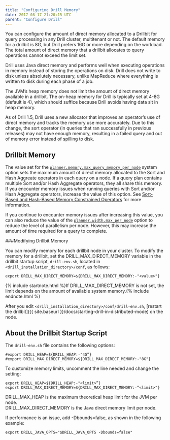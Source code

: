 ```yaml
---
title: "Configuring Drill Memory"
date: 2017-08-17 21:20:15 UTC
parent: "Configure Drill"
---
```


You can configure the amount of direct memory allocated to a Drillbit for query processing in any Drill cluster, multitenant or not. The default memory for a drillbit is 8G, but Drill prefers 16G or more depending on the workload. The total amount of direct memory that a drillbit allocates to query operations cannot exceed the limit set.

Drill uses Java direct memory and performs well when executing operations in memory instead of storing the operations on disk. Drill does not write to disk unless absolutely necessary, unlike MapReduce where everything is written to disk during each phase of a job.

The JVM’s heap memory does not limit the amount of direct memory available in
a drillbit. The on-heap memory for Drill is typically set at 4-8G (default is 4), which should
suffice because Drill avoids having data sit in heap memory.

As of Drill 1.5, Drill uses a new allocator that improves an operator’s use of direct memory and tracks the memory use more accurately. Due to this change, the sort operator (in queries that ran successfully in previous releases) may not have enough memory, resulting in a failed query and out of memory error instead of spilling to disk.     


## Drillbit Memory  
The value set for the [`planner.memory.max_query_memory_per_node`]({{site.baseurl}}/docs/configuration-options-introduction/#system-options) system option sets the maximum amount of direct memory allocated to the Sort and Hash Aggreate operators in each query on a node. If a query plan contains multiple Sort and/or Hash Aggregate operators, they all share this memory. If you encounter memory issues when running queries with Sort and/or Hash Aggregate operators, increase the value of this option. See [Sort-Based and Hash-Based Memory Constrained Operators](https://drill.apache.org/docs/sort-based-and-hash-based-memory-constrained-operators/) for more information.  

If you continue to encounter memory issues after increasing this value, you can also reduce the value of the [`planner.width.max_per_node`]({{site.baseurl}}/docs/configuration-options-introduction/) option to reduce the level of parallelism per node. However, this may increase the amount of time required for a query to complete. 

###Modifying Drillbit Memory

You can modify memory for each drillbit node in your cluster. To modify the memory for a drillbit, set the DRILL_MAX_DIRECT_MEMORY variable in the drillbit startup script, `drill-env.sh`, located in `<drill_installation_directory>/conf`, as follows:

    export DRILL_MAX_DIRECT_MEMORY=${DRILL_MAX_DIRECT_MEMORY:-"<value>"}

{% include startnote.html %}If DRILL_MAX_DIRECT_MEMORY is not set, the limit depends on the amount of available system memory.{% include endnote.html %}

After you edit `<drill_installation_directory>/conf/drill-env.sh`, [restart the drillbit]({{ site.baseurl }}/docs/starting-drill-in-distributed-mode) on the node.

## About the Drillbit Startup Script

The `drill-env.sh` file contains the following options:

    #export DRILL_HEAP=${DRILL_HEAP:-"4G”}  
    #export DRILL_MAX_DIRECT_MEMORY=${DRILL_MAX_DIRECT_MEMORY:-"8G"}

To customize memory limits, uncomment the line needed and change the setting:  

    export DRILL_HEAP=${DRILL_HEAP:-"<limit>”}
    export DRILL_MAX_DIRECT_MEMORY=${DRILL_MAX_DIRECT_MEMORY:-“<limit>"}  

DRILL_MAX_HEAP is the maximum theoretical heap limit for the JVM per node.  
DRILL_MAX_DIRECT_MEMORY is the Java direct memory limit per node.  

If performance is an issue, add -Dbounds=false, as shown in the following example:

    export DRILL_JAVA_OPTS="$DRILL_JAVA_OPTS -Dbounds=false"
